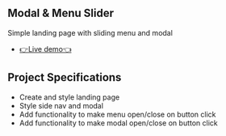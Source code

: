 ## Modal & Menu Slider

Simple landing page with sliding menu and modal

- [👉Live demo👈](https://fathyElgazzar.github.io/JS-mini-projects/modal-menu-slider)

## Project Specifications

- Create and style landing page
- Style side nav and modal
- Add functionality to make menu open/close on button click
- Add functionality to make modal open/close on button click
